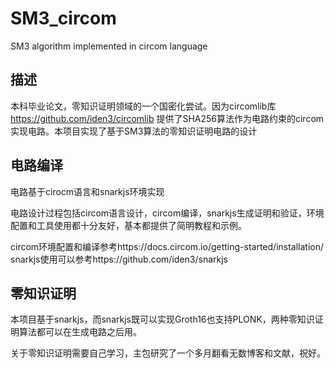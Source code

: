 # SM3_circom
 SM3 algorithm implemented in circom language 


## 描述 

本科毕业论文，零知识证明领域的一个国密化尝试。因为circomlib库 https://github.com/iden3/circomlib 提供了SHA256算法作为电路约束的circom实现电路。本项目实现了基于SM3算法的零知识证明电路的设计

## 电路编译 

电路基于cirocm语言和snarkjs环境实现

电路设计过程包括circom语言设计，circom编译，snarkjs生成证明和验证，环境配置和工具使用都十分友好，基本都提供了简明教程和示例。

circom环境配置和编译参考https://docs.circom.io/getting-started/installation/ snarkjs使用可以参考https://github.com/iden3/snarkjs

## 零知识证明 

本项目基于snarkjs，而snarkjs既可以实现Groth16也支持PLONK，两种零知识证明算法都可以在生成电路之后用。

关于零知识证明需要自己学习，主包研究了一个多月翻看无数博客和文献，祝好。
